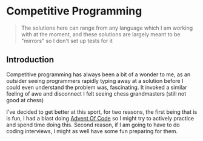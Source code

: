 # Competitive Programming

> The solutions here can range from any language which I am working with at the moment, and these solutions are largely meant to be "mirrors" so I don't set up tests for it

## Introduction 

Competitive programming has always been a bit of a wonder to me, as an outsider seeing programmers rapidly typing away at a solution before I could even understand the problem was, fascinating. It invoked a similar feeling of awe and disconnect I felt seeing chess grandmasters (still not good at chess) 

I've decided to get better at this sport, for two reasons, the first being that is is fun, I had a blast doing [Advent Of Code](https://github.com/aadv1k/AdventOfGo2023) so I might try to actively practice and spend time doing this. Second reason, if I am going to have to do coding interviews, I might as well have some fun preparing for them.
